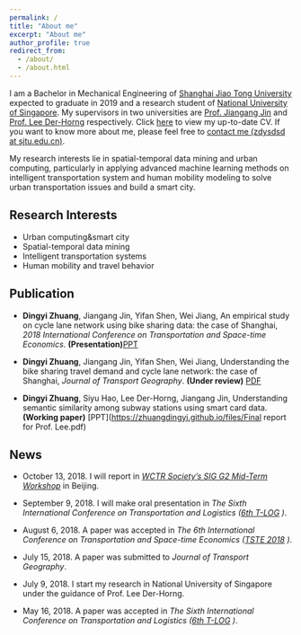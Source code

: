 ```yaml
---
permalink: /
title: "About me"
excerpt: "About me"
author_profile: true
redirect_from: 
  - /about/
  - /about.html
---
```


I am a Bachelor in Mechanical Engineering of [Shanghai Jiao Tong University](http://en.sjtu.edu.cn/) expected to graduate in 2019 and a research student of [National University of Singapore](http://www.nus.edu.sg/). My supervisors in two universities are [Prof. Jiangang Jin](http://naoce.sjtu.edu.cn/en/teachershow.aspx?info_lb=24&info_id=8&flag=2) and  [Prof. Lee Der-Horng](http://www.eng.nus.edu.sg/cee/people/ceeleedh/) respectively. Click [here](http://zhuangdingyi.github.io/files/zhuang_dingyi_cv.pdf) to view my up-to-date CV. If you want to know more about me, please feel free to [contact me (zdysdsd at sjtu.edu.cn)](mailto:zdysdsd@sjtu.edu.cn).

My research interests lie in spatial-temporal data mining and urban computing, particularly in applying advanced machine learning methods on intelligent transportation system and human mobility modeling to solve urban transportation issues and build a smart city.

## Research Interests

* Urban computing&smart city
* Spatial-temporal data mining
* Intelligent transportation systems
* Human mobility and travel behavior

## Publication
* **Dingyi Zhuang**, Jiangang Jin, Yifan Shen, Wei Jiang, An empirical study on cycle lane network using bike sharing data: the case of Shanghai, *2018 International Conference on Transportation and Space-time Economics*. **(Presentation)**[PPT](https://zhuangdingyi.github.io/files/2018-08-23-Pre-Bikesharing.pdf)

* **Dingyi Zhuang**, Jiangang Jin, Yifan Shen, Wei Jiang, Understanding the bike sharing travel demand and cycle lane network: the case of Shanghai, *Journal of Transport Geography*. **(Under review)** [PDF](https://zhuangdingyi.github.io/files/full-manuscript.pdf) 

* **Dingyi Zhuang**, Siyu Hao, Lee Der-Horng, Jiangang Jin, Understanding semantic similarity among subway stations using smart card data. **(Working paper)** [PPT](https://zhuangdingyi.github.io/files/Final report for Prof. Lee.pdf) 

## News
* October 13, 2018. I will report in [*WCTR Society’s SIG G2 Mid-Term Workshop*](http://e242.zserv.tuwien.ac.at/fileadmin/mediapool-verkehrsplanung/Diverse/Links/CfP_WCTR_SIG2_mid-term_event_final_v1.pdf) in Beijing.

* September 9, 2018. I will make oral presentation in *The Sixth International Conference on Transportation and Logistics ([6th T-LOG](http://tlog2018.cicts-dmu.com/) )*.

* August 6, 2018. A paper was accepted in *The 6th International Conference on Transportation and Space-time Economics ([TSTE 2018](http://tste.bjtu.edu.cn/) )*.

* July 15, 2018. A paper was submitted to *Journal of Transport Geography*.

* July 9, 2018. I start my research in National University of Singapore under the guidance of Prof. Lee Der-Horng.

* May 16, 2018. A paper was accepted in *The Sixth International Conference on Transportation and Logistics ([6th T-LOG](http://tlog2018.cicts-dmu.com/) )*.